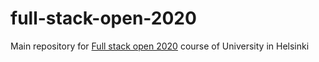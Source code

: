# full-stack-open-2020

Main repository for [Full stack open 2020](https://fullstackopen.com/en) course of University in Helsinki

